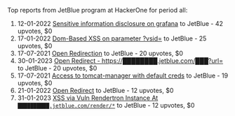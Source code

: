 Top reports from JetBlue program at HackerOne for period all:

1. 12-01-2022 [Sensitive information disclosure on grafana](https://hackerone.com/reports/1448218) to JetBlue - 42 upvotes, $0
2. 17-01-2022 [Dom-Based XSS on parameter ?vsid=](https://hackerone.com/reports/1452149) to JetBlue - 25 upvotes, $0
3. 17-07-2021 [Open Redirection](https://hackerone.com/reports/1267176) to JetBlue - 20 upvotes, $0
4. 30-01-2023 [Open Redirect - https://████████.jetblue.com/███?url=](https://hackerone.com/reports/1851969) to JetBlue - 20 upvotes, $0
5. 17-07-2021 [Access to tomcat-manager with default creds](https://hackerone.com/reports/1267174) to JetBlue - 19 upvotes, $0
6. 21-01-2022 [Open Redirect](https://hackerone.com/reports/1457736) to JetBlue - 12 upvotes, $0
7. 31-01-2023 [XSS via Vuln Rendertron Instance At `██████████.jetblue.com/render/*`](https://hackerone.com/reports/1853061) to JetBlue - 12 upvotes, $0
